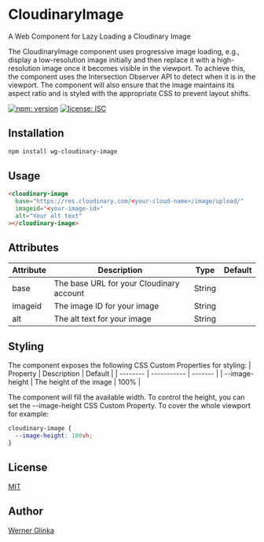 # CloudinaryImage
A Web Component for Lazy Loading a Cloudinary Image

The CloudinaryImage component uses progressive image loading, e.g., display a low-resolution image initially and then replace it with a high-resolution image once it becomes visible in the viewport. To achieve this, the component uses the Intersection Observer API to detect when it is in the viewport. The component will also ensure that the image maintains its aspect ratio and is styled with the appropriate CSS to prevent layout shifts.

[![npm: version][npm-badge]][npm-url]
[![license: ISC][license-badge]][license-url]

## Installation
```bash
npm install wg-cloudinary-image
```
## Usage
```html
<cloudinary-image
  base="https://res.cloudinary.com/<your-cloud-name>/image/upload/"
  imageid="<your-image-id>"
  alt="Your alt text"
></cloudinary-image>
```
  ## Attributes
  | Attribute | Description | Type | Default |
  | --------- | ----------- | ---- | ------- |
  | base | The base URL for your Cloudinary account | String | |
  | imageid | The image ID for your image | String | |
  | alt | The alt text for your image | String | |

  ## Styling
  The component exposes the following CSS Custom Properties for styling:
  | Property | Description | Default |
  | -------- | ----------- | ------- |
  | --image-height | The height of the image | 100% |

  The component will fill the available width. To control the height, you can set the --image-height CSS Custom Property. To cover the whole viewport for example:
  ```css
  cloudinary-image {
    --image-height: 100vh;
  }
  ```

  ## License
  [MIT](https://choosealicense.com/licenses/mit/)

  ## Author
  [Werner Glinka](werner@glinka.co)

[npm-badge]: https://img.shields.io/npm/v/wg-cloudinary-image.svg
[npm-url]: https://www.npmjs.com/package/wg-cloudinary-image
[license-badge]: https://img.shields.io/github/license/wernerglinka/wg-cloudinary-image
[license-url]: LICENSE